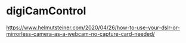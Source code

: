 # digiCamControl
https://www.helmutsteiner.com/2020/04/26/how-to-use-your-dslr-or-mirrorless-camera-as-a-webcam-no-capture-card-needed/
